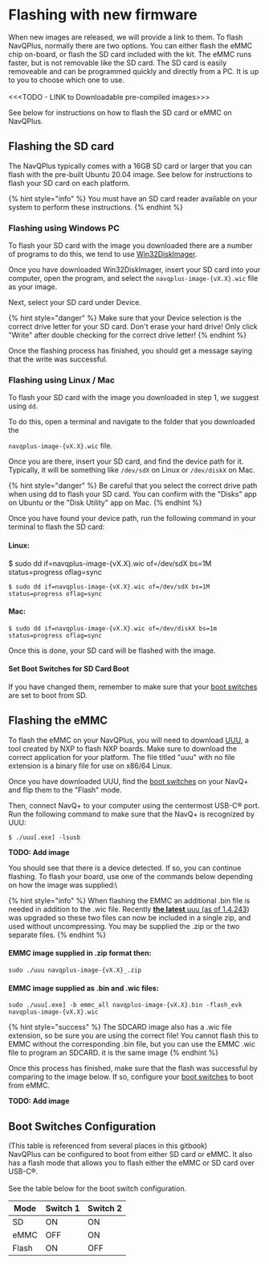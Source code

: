 # Flashing with new firmware

When new images are released, we will provide a link to them. To flash NavQPlus, normally there are two options. You can either flash the eMMC chip on-board, or flash the SD card included with the kit. The eMMC runs faster, but is not removable like the SD card. The SD card is easily removeable and can be programmed quickly and directly from a PC. It is up to you to choose which one to use. \
\
<<\<TODO - LINK to Downloadable pre-compiled images>>>

See below for instructions on how to flash the SD card or eMMC on NavQPlus.

## Flashing the SD card

The NavQPlus typically comes with a 16GB SD card or larger that you can flash with the pre-built Ubuntu 20.04 image. See below for instructions to flash your SD card on each platform.

{% hint style="info" %}
You must have an SD card reader available on your system to perform these instructions.
{% endhint %}

### Flashing using Windows PC

To flash your SD card with the image you downloaded there are a number of programs to do this, we tend to use [Win32DiskImager](https://win32diskimager.org/).

Once you have downloaded Win32DiskImager, insert your SD card into your computer, open the program, and select the `navqplus-image-{vX.X}.wic` file as your image.

Next, select your SD card under Device.

{% hint style="danger" %}
Make sure that your Device selection is the correct drive letter for your SD card. Don't erase your hard drive! Only click "Write" after double checking for the correct drive letter!
{% endhint %}

Once the flashing process has finished, you should get a message saying that the write was successful.

### Flashing using Linux / Mac

To flash your SD card with the image you downloaded in step 1, we suggest using `dd`.

To do this, open a terminal and navigate to the folder that you downloaded the

&#x20;`navqplus-image-{vX.X}.wic` file.

Once you are there, insert your SD card, and find the device path for it. Typically, it will be something like `/dev/sdX` on Linux or `/dev/diskX` on Mac.

{% hint style="danger" %}
Be careful that you select the correct drive path when using dd to flash your SD card. You can confirm with the "Disks" app on Ubuntu or the "Disk Utility" app on Mac.
{% endhint %}

Once you have found your device path, run the following command in your terminal to flash the SD card:

#### Linux:

$ sudo dd if=navqplus-image-{vX.X}.wic of=/dev/sdX bs=1M status=progress oflag=sync

```markup
$ sudo dd if=navqplus-image-{vX.X}.wic of=/dev/sdX bs=1M status=progress oflag=sync
```

#### Mac:

```
$ sudo dd if=navqplus-image-{vX.X}.wic of=/dev/diskX bs=1m status=progress oflag=sync
```

Once this is done, your SD card will be flashed with the image.&#x20;

#### Set Boot Switches for SD Card Boot

If you have changed them, remember to make sure that your [boot switches](flashing-with-new-firmware.md#boot-switches) are set to boot from SD.

## Flashing the eMMC

To flash the eMMC on your NavQPlus, you will need to download [UUU](https://github.com/NXPmicro/mfgtools/releases), a tool created by NXP to flash NXP boards. Make sure to download the correct application for your platform. The file titled "uuu" with no file extension is a binary file for use on x86/64 Linux.

Once you have downloaded UUU, find the [boot switches](flashing-with-new-firmware.md#boot-switches) on your NavQ+ and flip them to the "Flash" mode.

Then, connect NavQ+ to your computer using the centermost USB-C® port. Run the following command to make sure that the NavQ+ is recognized by UUU:

```
$ ./uuu[.exe] -lsusb
```

**TODO: Add image**

You should see that there is a device detected. If so, you can continue flashing. To flash your board, use one of the commands below depending on how the image was supplied:\


{% hint style="info" %}
When flashing the EMMC an additional .bin file is needed in addition to the .wic file. Recently [**the latest** uuu (as of 1.4.243](https://github.com/NXPmicro/mfgtools/releases/tag/uuu\_1.4.243)) was upgraded so these two files can now be included in a single zip, and used without uncompressing. You may be supplied the .zip or the two separate files.&#x20;
{% endhint %}



#### &#x20;EMMC image supplied in .zip format then:

```
sudo ./uuu navqplus-image-{vX.X}_.zip
```

#### EMMC image supplied as  .bin and  .wic files:

```
sudo ./uuu[.exe] -b emmc_all navqplus-image-{vX.X}.bin -flash_evk navqplus-image-{vX.X}.wic
```

{% hint style="success" %}
The SDCARD image also has a .wic file extension, so be sure you are using the correct file! You cannot flash this to EMMC without the corresponding .bin file, but you can use the EMMC .wic file to program an SDCARD. it is the same image
{% endhint %}

Once this process has finished, make sure that the flash was successful by comparing to the image below. If so, configure your [boot switches](flashing-with-new-firmware.md#boot-switches) to boot from eMMC.

**TODO: Add image**

## Boot Switches Configuration

(This table is referenced from several places in this gitbook)\
NavQPlus can be configured to boot from either SD card or eMMC. It also has a flash mode that allows you to flash either the eMMC or SD card over USB-C®. \
\
See the table below for the boot switch configuration.

| Mode  | Switch 1 | Switch 2 |
| ----- | -------- | -------- |
| SD    | ON       | ON       |
| eMMC  | OFF      | ON       |
| Flash | ON       | OFF      |
